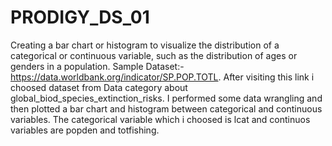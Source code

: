 # PRODIGY_DS_01
Creating a bar chart or histogram to visualize the distribution of a categorical or continuous variable, such as the distribution of ages or genders in a population.  Sample Dataset:-  https://data.worldbank.org/indicator/SP.POP.TOTL. After visiting this link i choosed dataset from Data category about global_biod_species_extinction_risks.
I performed some data wrangling and then plotted a bar chart and histogram between categorical and continuous variables. The categorical variable which i choosed is lcat and continuos variables are popden and totfishing.
